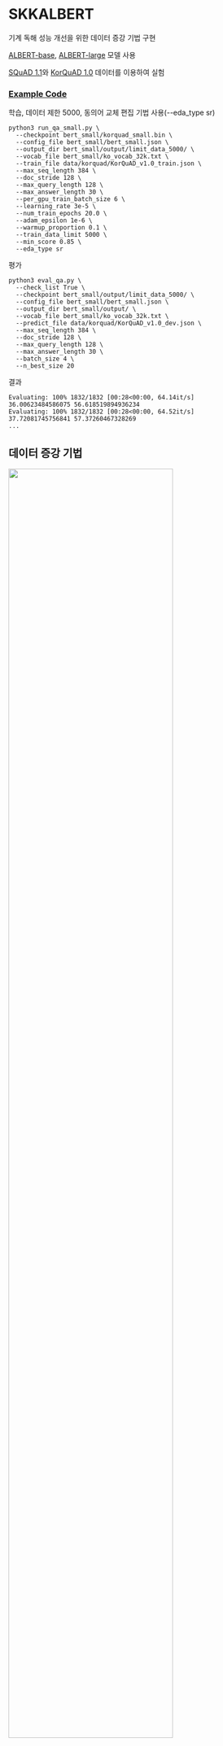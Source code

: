 # SKKALBERT

기계 독해 성능 개선을 위한 데이터 증강 기법 구현

[ALBERT-base](https://github.com/google-research/albert), [ALBERT-large](https://github.com/google-research/albert) 모델 사용

[SQuAD 1.1](https://rajpurkar.github.io/SQuAD-explorer/)와 [KorQuAD 1.0](https://korquad.github.io/category/1.0_KOR.html) 데이터를 이용하여 실험


### [Example Code](https://colab.research.google.com/drive/1hTS7fgwPHWL6ijfF7Kgcyxbh02cN1tLw?usp=sharing)
학습, 데이터 제한 5000, 동의어 교체 편집 기법 사용(--eda_type sr)
```shell
python3 run_qa_small.py \
  --checkpoint bert_small/korquad_small.bin \
  --config_file bert_small/bert_small.json \
  --output_dir bert_small/output/limit_data_5000/ \
  --vocab_file bert_small/ko_vocab_32k.txt \
  --train_file data/korquad/KorQuAD_v1.0_train.json \
  --max_seq_length 384 \
  --doc_stride 128 \
  --max_query_length 128 \
  --max_answer_length 30 \
  --per_gpu_train_batch_size 6 \
  --learning_rate 3e-5 \
  --num_train_epochs 20.0 \
  --adam_epsilon 1e-6 \
  --warmup_proportion 0.1 \
  --train_data_limit 5000 \
  --min_score 0.85 \
  --eda_type sr
```
평가
```shell
python3 eval_qa.py \
  --check_list True \
  --checkpoint bert_small/output/limit_data_5000/ \
  --config_file bert_small/bert_small.json \
  --output_dir bert_small/output/ \
  --vocab_file bert_small/ko_vocab_32k.txt \
  --predict_file data/korquad/KorQuAD_v1.0_dev.json \
  --max_seq_length 384 \
  --doc_stride 128 \
  --max_query_length 128 \
  --max_answer_length 30 \
  --batch_size 4 \
  --n_best_size 20
```
결과
```shell
Evaluating: 100% 1832/1832 [00:28<00:00, 64.14it/s]
36.00623484586075 56.618519894936234
Evaluating: 100% 1832/1832 [00:28<00:00, 64.52it/s]
37.72081745756841 57.37260467328269
...
```
## 데이터 증강 기법

<img src="https://user-images.githubusercontent.com/47937302/102715176-e7aabd00-4316-11eb-8cb5-988ff97208f4.png" width="80%"></img>

SR(동의어 교체), RD(무작위 삭제), RI(무작위 삽입), RS(무작위 교체)

### 문장 부분 단어 단위 기법 효과
<div>
  <img src="https://user-images.githubusercontent.com/47937302/102715212-2b052b80-4317-11eb-9cda-2eae2c89048b.jpg" width="40%"></img>
  <img src="https://user-images.githubusercontent.com/47937302/102715213-2c365880-4317-11eb-88f3-3276c5389f5e.jpg" width="40%"></img>
 </div>
위의 SR, RD, RI, RS 기법별 성능 차이를 비교

### 문단 부분 문장 단위 기법 효과
문장 단위는 무작위 삭제(RD)와 무작위 교체(RS)를 수행


### 모델 규모에 따른 성능 향상

ALBERT-base와 ALBERT-large모델 비교

### 데이터 크기에 따른 문장 단위 기법 성능 향상

주어진 학습데이터를 제한하여 기법 성능 향상 정도를 비교
